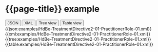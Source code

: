 # {{page-title}} example

<div>
  <div class="tab">
     <button class="tablinks active" onclick="openTab(event, 'JSON')">JSON</button>
     <button class="tablinks" onclick="openTab(event, 'XML')">XML</button>
     <button class="tablinks" onclick="openTab(event, 'Tree view')">Tree view</button>
     <button class="tablinks" onclick="openTab(event, 'Table view')">Table view</button>   
  </div>

  <div id="JSON" class="tabcontent" style="display:block">
      {{json:examples/HdBe-TreatmentDirective2-01-PractitionerRole-01.xml}}
  </div>
  <div id="XML" class="tabcontent">
      {{xml:examples/HdBe-TreatmentDirective2-01-PractitionerRole-01.xml}}
  </div>
  <div id="Tree view" class="tabcontent">
      {{tree:examples/HdBe-TreatmentDirective2-01-PractitionerRole-01.xml}}
  </div>
  <div id="Table view" class="tabcontent">
      {{table:examples/HdBe-TreatmentDirective2-01-PractitionerRole-01.xml}}
  </div>

</div>